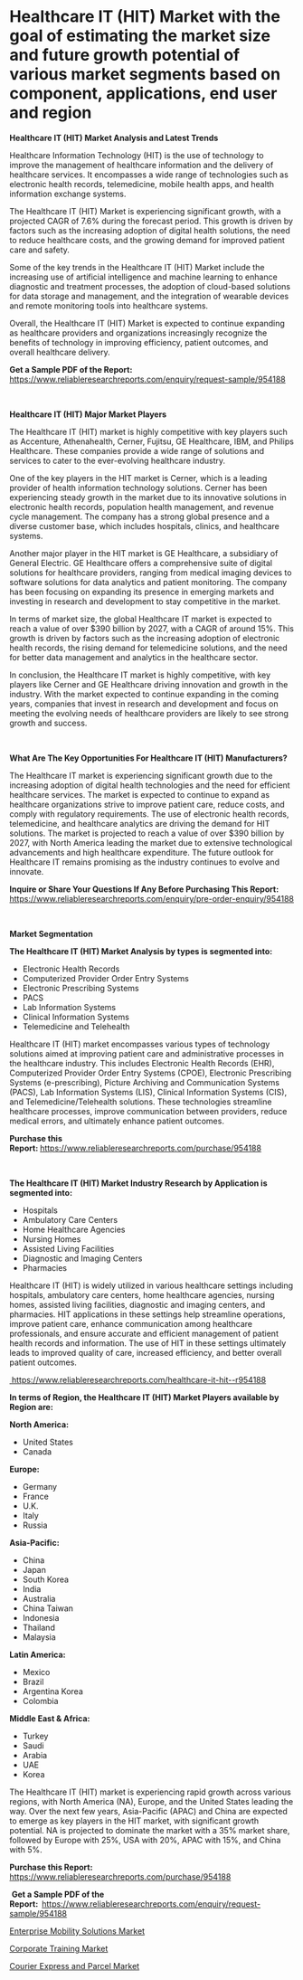 <p><h1>Healthcare IT (HIT) Market with the goal of estimating the market size and future growth potential of various market segments based on component, applications, end user and region</h1></p><p><strong>Healthcare IT (HIT) Market Analysis and Latest Trends</strong></p>
<p><p>Healthcare Information Technology (HIT) is the use of technology to improve the management of healthcare information and the delivery of healthcare services. It encompasses a wide range of technologies such as electronic health records, telemedicine, mobile health apps, and health information exchange systems.</p><p>The Healthcare IT (HIT) Market is experiencing significant growth, with a projected CAGR of 7.6% during the forecast period. This growth is driven by factors such as the increasing adoption of digital health solutions, the need to reduce healthcare costs, and the growing demand for improved patient care and safety.</p><p>Some of the key trends in the Healthcare IT (HIT) Market include the increasing use of artificial intelligence and machine learning to enhance diagnostic and treatment processes, the adoption of cloud-based solutions for data storage and management, and the integration of wearable devices and remote monitoring tools into healthcare systems.</p><p>Overall, the Healthcare IT (HIT) Market is expected to continue expanding as healthcare providers and organizations increasingly recognize the benefits of technology in improving efficiency, patient outcomes, and overall healthcare delivery.</p></p>
<p><strong>Get a Sample PDF of the Report:&nbsp;</strong> <a href="https://www.reliableresearchreports.com/enquiry/request-sample/954188">https://www.reliableresearchreports.com/enquiry/request-sample/954188</a></p>
<p>&nbsp;</p>
<p><strong>Healthcare IT (HIT) Major Market Players</strong></p>
<p><p>The Healthcare IT (HIT) market is highly competitive with key players such as Accenture, Athenahealth, Cerner, Fujitsu, GE Healthcare, IBM, and Philips Healthcare. These companies provide a wide range of solutions and services to cater to the ever-evolving healthcare industry.</p><p>One of the key players in the HIT market is Cerner, which is a leading provider of health information technology solutions. Cerner has been experiencing steady growth in the market due to its innovative solutions in electronic health records, population health management, and revenue cycle management. The company has a strong global presence and a diverse customer base, which includes hospitals, clinics, and healthcare systems.</p><p>Another major player in the HIT market is GE Healthcare, a subsidiary of General Electric. GE Healthcare offers a comprehensive suite of digital solutions for healthcare providers, ranging from medical imaging devices to software solutions for data analytics and patient monitoring. The company has been focusing on expanding its presence in emerging markets and investing in research and development to stay competitive in the market.</p><p>In terms of market size, the global Healthcare IT market is expected to reach a value of over $390 billion by 2027, with a CAGR of around 15%. This growth is driven by factors such as the increasing adoption of electronic health records, the rising demand for telemedicine solutions, and the need for better data management and analytics in the healthcare sector.</p><p>In conclusion, the Healthcare IT market is highly competitive, with key players like Cerner and GE Healthcare driving innovation and growth in the industry. With the market expected to continue expanding in the coming years, companies that invest in research and development and focus on meeting the evolving needs of healthcare providers are likely to see strong growth and success.</p></p>
<p>&nbsp;</p>
<p><strong>What Are The Key Opportunities For Healthcare IT (HIT) Manufacturers?</strong></p>
<p><p>The Healthcare IT market is experiencing significant growth due to the increasing adoption of digital health technologies and the need for efficient healthcare services. The market is expected to continue to expand as healthcare organizations strive to improve patient care, reduce costs, and comply with regulatory requirements. The use of electronic health records, telemedicine, and healthcare analytics are driving the demand for HIT solutions. The market is projected to reach a value of over $390 billion by 2027, with North America leading the market due to extensive technological advancements and high healthcare expenditure. The future outlook for Healthcare IT remains promising as the industry continues to evolve and innovate.</p></p>
<p><strong>Inquire or Share Your Questions If Any Before Purchasing This Report:</strong> <a href="https://www.reliableresearchreports.com/enquiry/pre-order-enquiry/954188">https://www.reliableresearchreports.com/enquiry/pre-order-enquiry/954188</a></p>
<p>&nbsp;</p>
<p><strong>Market Segmentation</strong></p>
<p><strong>The Healthcare IT (HIT) Market Analysis by types is segmented into:</strong></p>
<p><ul><li>Electronic Health Records</li><li>Computerized Provider Order Entry Systems</li><li>Electronic Prescribing Systems</li><li>PACS</li><li>Lab Information Systems</li><li>Clinical Information Systems</li><li>Telemedicine and Telehealth</li></ul></p>
<p><p>Healthcare IT (HIT) market encompasses various types of technology solutions aimed at improving patient care and administrative processes in the healthcare industry. This includes Electronic Health Records (EHR), Computerized Provider Order Entry Systems (CPOE), Electronic Prescribing Systems (e-prescribing), Picture Archiving and Communication Systems (PACS), Lab Information Systems (LIS), Clinical Information Systems (CIS), and Telemedicine/Telehealth solutions. These technologies streamline healthcare processes, improve communication between providers, reduce medical errors, and ultimately enhance patient outcomes.</p></p>
<p><strong>Purchase this Report:&nbsp;</strong><a href="https://www.reliableresearchreports.com/purchase/954188">https://www.reliableresearchreports.com/purchase/954188</a></p>
<p>&nbsp;</p>
<p><strong>The Healthcare IT (HIT) Market Industry Research by Application is segmented into:</strong></p>
<p><ul><li>Hospitals</li><li>Ambulatory Care Centers</li><li>Home Healthcare Agencies</li><li>Nursing Homes</li><li>Assisted Living Facilities</li><li>Diagnostic and Imaging Centers</li><li>Pharmacies</li></ul></p>
<p><p>Healthcare IT (HIT) is widely utilized in various healthcare settings including hospitals, ambulatory care centers, home healthcare agencies, nursing homes, assisted living facilities, diagnostic and imaging centers, and pharmacies. HIT applications in these settings help streamline operations, improve patient care, enhance communication among healthcare professionals, and ensure accurate and efficient management of patient health records and information. The use of HIT in these settings ultimately leads to improved quality of care, increased efficiency, and better overall patient outcomes.</p></p>
<p><a href="https://www.reliableresearchreports.com/healthcare-it-hit--r954188">&nbsp;https://www.reliableresearchreports.com/healthcare-it-hit--r954188</a></p>
<p><strong>In terms of Region, the Healthcare IT (HIT) Market Players available by Region are:</strong></p>
<p>
    <p> <strong> North America: </strong>
        <ul>
            <li>United States</li>
            <li>Canada</li>
        </ul>
        </p> 
    <p> <strong> Europe: </strong>
        <ul>
            <li>Germany</li>
            <li>France</li>
            <li>U.K.</li>
            <li>Italy</li>
            <li>Russia</li>
        </ul>
        </p> 
    <p> <strong> Asia-Pacific: </strong>
        <ul>
            <li>China</li>
            <li>Japan</li>
            <li>South Korea</li>
            <li>India</li>
            <li>Australia</li>
            <li>China Taiwan</li>
            <li>Indonesia</li>
            <li>Thailand</li>
            <li>Malaysia</li>
        </ul>
        </p> 
    <p> <strong> Latin America: </strong>
        <ul>
            <li>Mexico</li>
            <li>Brazil</li>
            <li>Argentina Korea</li>
            <li>Colombia</li>
        </ul>
        </p> 
    <p> <strong> Middle East & Africa: </strong>
        <ul>
            <li>Turkey</li>
            <li>Saudi</li>
            <li>Arabia</li>
            <li>UAE</li>
            <li>Korea</li>
        </ul>
    </p>
    </p>
<p><p>The Healthcare IT (HIT) market is experiencing rapid growth across various regions, with North America (NA), Europe, and the United States leading the way. Over the next few years, Asia-Pacific (APAC) and China are expected to emerge as key players in the HIT market, with significant growth potential. NA is projected to dominate the market with a 35% market share, followed by Europe with 25%, USA with 20%, APAC with 15%, and China with 5%.</p></p>
<p><strong>Purchase this Report: </strong><a href="https://www.reliableresearchreports.com/purchase/954188">https://www.reliableresearchreports.com/purchase/954188</a></p>
<p>&nbsp;<strong>Get a Sample PDF of the Report:&nbsp;&nbsp;</strong><a href="https://www.reliableresearchreports.com/enquiry/request-sample/954188">https://www.reliableresearchreports.com/enquiry/request-sample/954188</a></p>
<p><strong></strong></p>
<p><p><a href="https://github.com/mdhefjumiah/Market-Research-Report-List-1/blob/main/enterprise-mobility-solutions-market.md">Enterprise Mobility Solutions Market</a></p><p><a href="https://github.com/sifatuddin25/Market-Research-Report-List-1/blob/main/corporate-training-market.md">Corporate Training Market</a></p><p><a href="https://github.com/wrwgzwbr35/Market-Research-Report-List-1/blob/main/courier-express-and-parcel-market.md">Courier Express and Parcel Market</a></p></p>